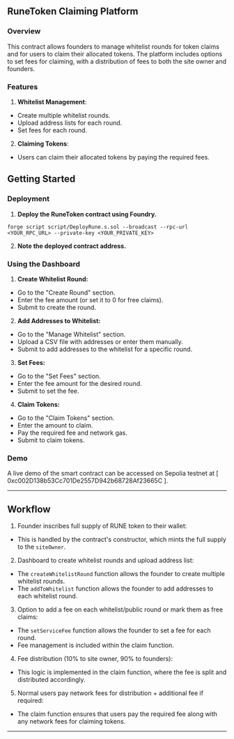 ## RuneToken Claiming Platform
### Overview

This contract allows founders to manage whitelist rounds for token claims and for users to claim their allocated tokens. The platform includes options to set fees for claiming, with a distribution of fees to both the site owner and founders.

### Features
1. **Whitelist Management**:

- Create multiple whitelist rounds.
- Upload address lists for each round.
- Set fees for each round.

2. **Claiming Tokens**:

- Users can claim their allocated tokens by paying the required fees.

## Getting Started
### Deployment
1. **Deploy the RuneToken contract using Foundry.**
```
forge script script/DeployRune.s.sol --broadcast --rpc-url <YOUR_RPC_URL> --private-key <YOUR_PRIVATE_KEY>
```
2. **Note the deployed contract address.**

### Using the Dashboard
1. **Create Whitelist Round:**

- Go to the "Create Round" section.
- Enter the fee amount (or set it to 0 for free claims).
- Submit to create the round.

2. **Add Addresses to Whitelist:**

- Go to the "Manage Whitelist" section.
- Upload a CSV file with addresses or enter them manually.
- Submit to add addresses to the whitelist for a specific round.

3. **Set Fees:**

- Go to the "Set Fees" section.
- Enter the fee amount for the desired round.
- Submit to set the fee.

4. **Claim Tokens:**

- Go to the "Claim Tokens" section.
- Enter the amount to claim.
- Pay the required fee and network gas.
- Submit to claim tokens.

### Demo
A live demo of the smart contract can be accessed on Sepolia testnet at [ 0xc002D138b53Cc701De2557D942b68728Af23665C ].

<hr>

## Workflow

1. Founder inscribes full supply of RUNE token to their wallet:
 - This is handled by the contract's constructor, which mints the full supply to the `siteOwner`.

2. Dashboard to create whitelist rounds and upload address list:
 - The `createWhitelistRound` function allows the founder to create multiple whitelist rounds.
 - The `addToWhitelist` function allows the founder to add addresses to each whitelist round.

3. Option to add a fee on each whitelist/public round or mark them as free claims:
 - The `setServiceFee` function allows the founder to set a fee for each round.
 - Fee management is included within the claim function.

4. Fee distribution (10% to site owner, 90% to founders):
 - This logic is implemented in the claim function, where the fee is split and distributed accordingly.

5. Normal users pay network fees for distribution + additional fee if required:
 - The claim function ensures that users pay the required fee along with any network fees for claiming tokens.

<hr>

